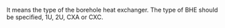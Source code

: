 It means the type of the borehole heat exchanger. The type of BHE should be specified, 1U, 2U, CXA or CXC.
